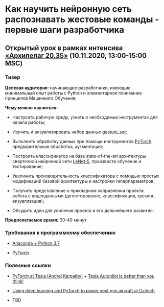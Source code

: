 # Как научить нейронную сеть распознавать жестовые команды - первые шаги разработчика

## Открытый урок в рамках интенсива [«Архипелаг 20.35»](https://2035.university/arkhipelag-20-35/) (10.11.2020, 13:00-15:00 MSC)

### Тизер

**Целевая аудитория:** начинающие разработчики, имеющие минимальный опыт работы с Python и элементарное понимание принципов Машинного Обучения.

**Чему можно научиться:**

- Настроить рабочую среду, узнать о необходимых инструментах для начала работы;

- Изучить и визуализировать набор данных [gesture_set](TBD_Google_Form);

- Выполнить обработку данных при помощи инструментов [PyTorch](https://pytorch.org/): предварительная обработка, аугментация;

- Построить классификатор на базе state-of-the-art архитектуры сверточной нейронной сети [LeNet-5](http://yann.lecun.com/exdb/lenet/), произвести обучение и тестирование;

- Увеличить производительность классификатора с помощью простых модификаций базовой архитектуры и настройки гиперпараметров;

- Получить представление о прикладном направлении проекта: работа с видеоданными (детектирование, классификация, трекинг, визуализация);

- Обсудить идеи для усиления проекта и его дальнейшего развития.

**Предполагаемое время:** 30-40 минут

### Требования к программному обеспечению

- [Anaconda + Python 3.7](https://www.anaconda.com/products/individual)

- [PyTorch](https://pytorch.org/get-started/locally/)

### Полезные ссылки

- [PyTorch at Tesla (Andrej Karpathy)](https://youtu.be/oBklltKXtDE) + [Tesla Autopilot is better than you think!](https://youtu.be/zRnSmw1i_DQ)

- [Using deep learning and PyTorch to power next gen aircraft at Caltech](https://youtu.be/se206WBk2dM)

- TBD
